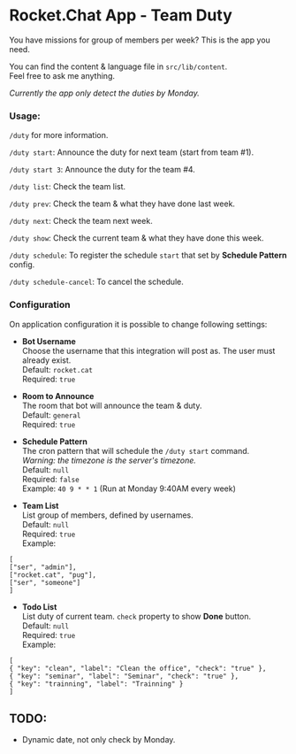 # Rocket.Chat App - Team Duty

You have missions for group of members per week? This is the app you need.

You can find the content & language file in `src/lib/content`. <br />
Feel free to ask me anything.

*Currently the app only detect the duties by Monday.*


### Usage:

`/duty` for more information.

`/duty start`: Announce the duty for next team (start from team #1).

`/duty start 3`: Announce the duty for the team #4.

`/duty list`: Check the team list.

`/duty prev`: Check the team & what they have done last week.

`/duty next`: Check the team next week.

`/duty show`: Check the current team & what they have done this week.

`/duty schedule`: To register the schedule `start` that set by **Schedule Pattern** config.

`/duty schedule-cancel`: To cancel the schedule.


### Configuration

On application configuration it is possible to change following settings:

- **Bot Username** <br />
  Choose the username that this integration will post as. The user must already exist.<br />
  Default: `rocket.cat`<br />
  Required: `true`

- **Room to Announce** <br />
  The room that bot will announce the team & duty.<br />
  Default: `general`<br />
  Required: `true`

- **Schedule Pattern** <br />
  The cron pattern that will schedule the `/duty start` command.<br />
  *Warning: the timezone is the server's timezone.*<br />
  Default: `null`<br />
  Required: `false`<br />
  Example: `40 9 * * 1` (Run at Monday 9:40AM every week)

- **Team List** <br />
  List group of members, defined by usernames.<br />
  Default: `null`<br />
  Required: `true`<br />
  Example:
```
[
["ser", "admin"],
["rocket.cat", "pug"],
["ser", "someone"]
]
```

- **Todo List** <br />
  List duty of current team. `check` property to show **Done** button.<br />
  Default: `null`<br />
  Required: `true`<br />
  Example:
```
[
{ "key": "clean", "label": "Clean the office", "check": "true" },
{ "key": "seminar", "label": "Seminar", "check": "true" },
{ "key": "trainning", "label": "Trainning" }
]
```

## TODO:

- Dynamic date, not only check by Monday.
